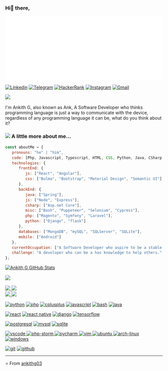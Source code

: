 ### Hi👋 there,

<img src="https://github.com/ankithg03/ankithg03/blob/main/blob/ank.svg" alt="ankith"/>

<!-- Your badges -->
[![Linkedin](https://img.shields.io/badge/-AnkithG-blue?style=flat&logo=Linkedin&logoColor=white)](https://www.linkedin.com/in/ankith-g-028373140/)
[![Telegram](https://img.shields.io/badge/-@ankithg03-blue?style=flat&logo=Telegram&logoColor=white)](https://t.me/ankithg03)
[![HackerRank](https://img.shields.io/badge/-ankithg03-islamicgreen?style=flat&logo=HackerRank&logoColor=black)](https://www.hackerrank.com/ankithg03)
[![Instagram](https://img.shields.io/badge/-Ankith_G-c13584?style=flat&labelColor=c13584&logo=instagram&logoColor=white)](https://www.instagram.com/iam_ank_)
[![Gmail](https://img.shields.io/badge/-ankithg03-c14438?style=flat&logo=Gmail&logoColor=white)](mailto:ankithg03@gmail.com)

<!-- Profile View Count -->
![](https://komarev.com/ghpvc/?username=ankithg03&style=flat)

I'm Ankith G, also known as Ank, A Software Developer who thinks programming language is just a way to communicate with the device, regardless of any programming language it can be, what do you think about it?

### <img src="https://media.giphy.com/media/VgCDAzcKvsR6OM0uWg/giphy.gif" width="50"> A little more about me...
```javascript
const aboutMe = {
   pronouns: "he" | "him",
   code: [Php, Javascript, Typescript, HTML, CSS, Python, Java, CSharp, Swift, Scss, Less, ],
   technologies: {
      frontEnd: {
         js: ["React", "Angular"],
         css: ["Bulma", "Bootstrap", "Material Design", "Semantic UI"]
      },
      backEnd: {
         java: ["Spring"],
         js: ["Node", "Express"],
         csharp: ["Asp.net Core"],
         misc: ["Bash", "Puppeteer", "Selenium", "Cypress"],
         php: ["Magento", "Symfony", "Laravel"],
         python: ["Django", "flask"]
      },
      databases: ["MongoDB", "mySQL", "SQLServer", "SQLite"],
      mobile: ["Android"]
   },
   currentOccupation: ["A Software Developer who aspire to be a stable version but end up to be a beta version"],
   challenge: "A developer who can be a has knowledge to help others.",
};
```
[![Ankith G GitHub Stats](https://github-readme-stats.vercel.app/api?username=ankithg03&show_icons=true&count_private=true)](https://github.com/ankithg03)

<a href="https://github.com/ankithg03">
  <img align="center" src="https://github-readme-stats.vercel.app/api/top-langs/?username=ankithg03&theme=light&hide_langs_below=1" />
</a>

<br>
<br>
<a href="https://github.com/ankithg03/api-mvc">
  <img src="https://github-readme-stats.vercel.app/api/pin/?username=ankithg03&repo=api-mvc&theme=light" />

</a>
<a href="https://github.com/ankithg03/redux-react">
 <img src="https://github-readme-stats.vercel.app/api/pin/?username=ankithg03&repo=redux-react&theme=light" />
</a>
<br>
<a href="https://github.com/ankithg03/zomato-api">
 <img src="https://github-readme-stats.vercel.app/api/pin/?username=ankithg03&repo=zomato-api&theme=light" />
</a>

<a href="https://github.com/ankithg03/codilar-instagram-feed">
 <img src="https://github-readme-stats.vercel.app/api/pin/?username=ankithg03&repo=codilar-instagram-feed&theme=light" />
</a>
<br>

<a href="https://github.com/ankithg03"><img src="https://img.shields.io/badge/python-FFFF00.svg?style=for-the-badge&logo=python&logoColor=0768a8&labelColor=ffffff" alt="python"></a>
<a href="https://github.com/ankithg03"><img src="https://img.shields.io/badge/php-260f56.svg?style=for-the-badge&logo=php&logoColor=260f56&labelColor=ffffff" alt="php"></a>
<a href="https://github.com/ankithg03"><img src="https://img.shields.io/badge/C++-4B0082.svg?style=for-the-badge&logo=c%2B%2B&logoColor=4B0082&labelColor=ffffff" alt="cplusplus"></a>
<a href="https://github.com/ankithg03"><img src="https://img.shields.io/badge/JS-06428c.svg?style=for-the-badge&logo=javascript&logoColor=06428c&labelColor=ffffff" alt="javascript"></a>
<a href="https://github.com/ankithg03"><img src="https://img.shields.io/badge/BASH-4a5057.svg?style=for-the-badge&logo=gnu-bash&logoColor=4a5057&labelColor=ffffff" alt="bash"></a>
<a href="https://github.com/ankithg03"><img src="https://img.shields.io/badge/java-red.svg?style=for-the-badge&logo=java&logoColor=6566ba&labelColor=ffffff" alt="java"></a>

<a href="https://github.com/ankithg03"><img src="https://img.shields.io/badge/react-61DAFB.svg?style=for-the-badge&logo=react&logoColor=61DAFB&labelColor=ffffff" alt="react"></a>
<a href="https://github.com/ankithg03"><img src="https://img.shields.io/badge/React Native-3aabe8.svg?style=for-the-badge&logo=react&logoColor=3aabe8&labelColor=ffffff" alt="react native"></a>
<a href="https://github.com/ankithg03"><img src="https://img.shields.io/badge/django-47474f.svg?style=for-the-badge&logo=django&logoColor=black&labelColor=ffffff" alt="django"></a>
<a href="https://github.com/ankithg03"><img src="https://img.shields.io/badge/tensorflow-FF6F00.svg?style=for-the-badge&logo=tensorflow&logoColor=FF6F00&labelColor=ffffff" alt="tensorflow"></a>

<a href="https://github.com/ankithg03"><img src="https://img.shields.io/badge/postgresql-6566ba.svg?style=for-the-badge&logo=postgresql&logoColor=6566ba&labelColor=ffffff" alt="postgresql"></a>
<a href="https://github.com/ankithg03"><img src="https://img.shields.io/badge/mysql-18085c.svg?style=for-the-badge&logo=mysql&logoColor=black&labelColor=white" alt="mysql"></a>
<a href="https://github.com/ankithg03"><img src="https://img.shields.io/badge/sqlite-1daede.svg?style=for-the-badge&logo=sqlite&logoColor=1daede&labelColor=ffffff" alt="sqlite"></a>

<a href="https://github.com/ankithg03">
<img src="https://img.shields.io/badge/vscode-blue.svg?style=for-the-badge&logo=visual-studio-code&labelColor=ffffff&logoColor=blue" alt="vscode">
</a>
<a href="https://github.com/ankithg03">
<img src="https://img.shields.io/badge/php%20storm-270840.svg?style=for-the-badge&logo=phpstorm&labelColor=ffffff&logoColor=270840" alt="php-storm">
</a>
<a href="https://github.com/ankithg03">
<img src="https://img.shields.io/badge/pycharm-6000ab.svg?style=for-the-badge&logo=pycharm&labelColor=ffffff&logoColor=6000ab" alt="pycharm">
</a>
<a href="https://github.com/ankithg03"><img src="https://img.shields.io/badge/vim-darkblue.svg?style=for-the-badge&logo=vim&logoColor=darkblue&labelColor=ffffff" alt="vim">
</a>

<a href="https://github.com/ankithg03">
<img src="https://img.shields.io/badge/ubuntu-f7873b.svg?style=for-the-badge&logo=ubuntu&labelColor=ffffff&logoColor=f7873b" alt="ubuntu">
</a>
<a href="https://github.com/ankithg03"><img src="https://img.shields.io/badge/arch-0066cc.svg?style=for-the-badge&logo=arch-linux&logoColor=0066cc&labelColor=ffffff" alt="arch-linux"></a>
<a href="https://github.com/ankithg03"><img src="https://img.shields.io/badge/windows-3795fa.svg?style=for-the-badge&logo=windows&logoColor=3795fa&labelColor=ffffff" alt="windows">
</a>

<a href="https://github.com/ankithg03"><img src="https://img.shields.io/badge/git-F05032.svg?style=for-the-badge&logo=git&logoColor=F05032&labelColor=ffffff" alt="git"></a>
<a href="https://github.com/ankithg03"><img src="https://img.shields.io/badge/github-black.svg?style=for-the-badge&logo=github&logoColor=black&labelColor=ffffff" alt="github"></a>

---
⭐️ From [ankithg03](https://github.com/ankithg03)
